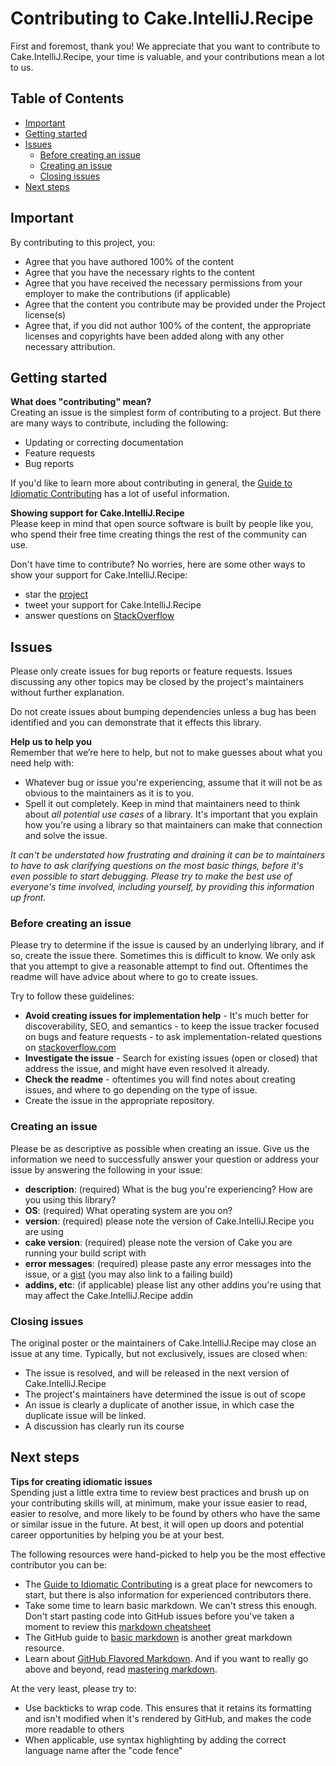 # Contributing to Cake.IntelliJ.Recipe

First and foremost, thank you! We appreciate that you want to contribute to Cake.IntelliJ.Recipe,
your time is valuable, and your contributions mean a lot to us.

## Table of Contents

- [Important](#important)
- [Getting started](#getting-started)
- [Issues](#issues)
  - [Before creating an issue](#before-creating-an-issue)
  - [Creating an issue](#creating-an-issue)
  - [Closing issues](#closing-issues)
- [Next steps](#next-steps)

## Important

By contributing to this project, you:

- Agree that you have authored 100% of the content
- Agree that you have the necessary rights to the content
- Agree that you have received the necessary permissions from your employer to make the contributions (if applicable)
- Agree that the content you contribute may be provided under the Project license(s)
- Agree that, if you did not author 100% of the content,
  the appropriate licenses and copyrights have been added along with any other necessary attribution.

## Getting started

**What does "contributing" mean?**  
Creating an issue is the simplest form of contributing to a project.
But there are many ways to contribute, including the following:

- Updating or correcting documentation
- Feature requests
- Bug reports

If you'd like to learn more about contributing in general, the [Guide to Idiomatic Contributing][idiomatic-contributing] has a lot of useful information.

**Showing support for Cake.IntelliJ.Recipe**  
Please keep in mind that open source software is built by people like you,
who spend their free time creating things the rest of the community can use.

Don't have time to contribute? No worries, here are some other ways to show your support for Cake.IntelliJ.Recipe:

- star the [project][]
- tweet your support for Cake.IntelliJ.Recipe
- answer questions on [StackOverflow][]

## Issues

Please only create issues for bug reports or feature requests.
Issues discussing any other topics may be closed by the project's maintainers without further explanation.

Do not create issues about bumping dependencies unless a bug has been identified
and you can demonstrate that it effects this library.

**Help us to help you**  
Remember that we’re here to help, but not to make guesses about what you need help with:

- Whatever bug or issue you're experiencing, assume that it will not be as obvious to the maintainers as it is to you.
- Spell it out completely. Keep in mind that maintainers need to think about _all potential use cases_ of a library.
  It's important that you explain how you're using a library so that maintainers can make that connection
  and solve the issue.

_It can't be understated how frustrating and draining it can be to maintainers to have to ask
clarifying questions on the most basic things,
before it's even possible to start debugging.
Please try to make the best use of everyone's time involved, including yourself,
by providing this information up front._

### Before creating an issue

Please try to determine if the issue is caused by an underlying library, and if so, create the issue there.
Sometimes this is difficult to know. We only ask that you attempt to give a reasonable attempt to find out.
Oftentimes the readme will have advice about where to go to create issues.

Try to follow these guidelines:

- **Avoid creating issues for implementation help** - It's much better for discoverability, SEO, and semantics -
  to keep the issue tracker focused on bugs and feature requests -
  to ask implementation-related questions on [stackoverflow.com][stackoverflow]
- **Investigate the issue** - Search for existing issues (open or closed) that address the issue, and might have even resolved it already.
- **Check the readme** - oftentimes you will find notes about creating issues,
  and where to go depending on the type of issue.
- Create the issue in the appropriate repository.

### Creating an issue

Please be as descriptive as possible when creating an issue.
Give us the information we need to successfully answer your question or address your issue
by answering the following in your issue:

- **description**: (required) What is the bug you're experiencing? How are you using this library?
- **OS**: (required) What operating system are you on?
- **version**: (required) please note the version of Cake.IntelliJ.Recipe you are using
- **cake version**: (required) please note the version of Cake you are running your build script with
- **error messages**: (required) please paste any error messages into the issue,
  or a [gist][] (you may also link to a failing build)
- **addins, etc**: (if applicable) please list any other addins you're using that may affect the Cake.IntelliJ.Recipe addin

### Closing issues

The original poster or the maintainers of Cake.IntelliJ.Recipe may close an issue at any time.
Typically, but not exclusively, issues are closed when:

- The issue is resolved, and will be released in the next version of Cake.IntelliJ.Recipe
- The project's maintainers have determined the issue is out of scope
- An issue is clearly a duplicate of another issue, in which case the duplicate issue will be linked.
- A discussion has clearly run its course

## Next steps

**Tips for creating idiomatic issues**  
Spending just a little extra time to review best practices and brush up on your contributing skills will, at minimum,
make your issue easier to read, easier to resolve,
and more likely to be found by others who have the same or similar issue in the future.
At best, it will open up doors and potential career opportunities by helping you be at your best.

The following resources were hand-picked to help you be the most effective contributor you can be:

- The [Guide to Idiomatic Contributing][idiomatic-contributing] is a great place for newcomers to start,
  but there is also information for experienced contributors there.
- Take some time to learn basic markdown. We can't stress this enough.
  Don't start pasting code into GitHub issues before you've taken a moment to review this [markdown cheatsheet][md-cheatsheet]
- The GitHub guide to [basic markdown][basic-md] is another great markdown resource.
- Learn about [GitHub Flavored Markdown][gh-flavored-md].
  And if you want to really go above and beyond,
  read [mastering markdown][mastering-md].

At the very least, please try to:

- Use backticks to wrap code.
  This ensures that it retains its formatting and isn't modified when it's rendered by GitHub,
  and makes the code more readable to others
- When applicable, use syntax highlighting by adding the correct language name after the "code fence"

[basic-md]: https://help.github.com/articles/markdown-basics/
[gh-flavored-md]: https://help.github.com/articles/github-flavored-markdown/
[gist]: https://gist.github.com/
[idiomatic-contributing]: https://github.com/jonschlinkert/idiomatic-contributing
[mastering-md]: https://guides.github.com/features/mastering-markdown/
[md-cheatsheet]: https://gist.github.com/jonschlinkert/5854601
[project]: https://github.com/cake-contrib/Cake.IntelliJ.Recipe
[stackoverflow]: https://stackoverflow.com/questions/tagged/cakebuild
